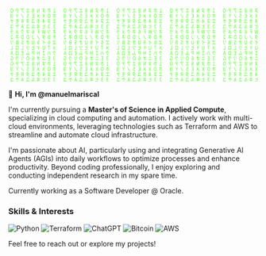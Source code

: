 ![MatrixProfile](https://github.com/manuelmariscal/manuelmariscal/blob/main/matrix.svg)

👋 **Hi, I'm @manuelmariscal**

I'm currently pursuing a **Master's of Science in Applied Compute**, specializing in cloud computing and automation. I actively work with multi-cloud environments, leveraging technologies such as Terraform and AWS to streamline and automate cloud infrastructure.

I'm passionate about AI, particularly using and integrating Generative AI Agents (AGIs) into daily workflows to optimize processes and enhance productivity. Beyond coding professionally, I enjoy exploring and conducting independent research in my spare time.

Currently working as a Software Developer @ Oracle.

### Skills & Interests  

![Python](https://img.shields.io/badge/python-3670A0?style=for-the-badge&logo=python&logoColor=ffdd54)
![Terraform](https://img.shields.io/badge/terraform-%235835CC.svg?style=for-the-badge&logo=terraform&logoColor=white)
![ChatGPT](https://img.shields.io/badge/chatGPT-74aa9c?style=for-the-badge&logo=openai&logoColor=white)
![Bitcoin](https://img.shields.io/badge/Bitcoin-000?style=for-the-badge&logo=bitcoin&logoColor=white)
![AWS](https://img.shields.io/badge/AWS-%23FF9900.svg?style=for-the-badge&logo=amazon-aws&logoColor=white)

Feel free to reach out or explore my projects!
